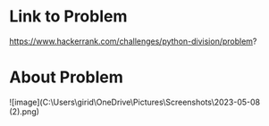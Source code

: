 # Link to Problem
https://www.hackerrank.com/challenges/python-division/problem?

# About Problem

![image](C:\Users\girid\OneDrive\Pictures\Screenshots\2023-05-08 (2).png)
